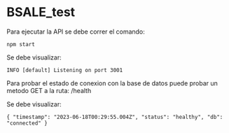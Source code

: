 # BSALE_test

Para ejecutar la API se debe correr el comando:

`npm start`

Se debe visualizar:

`INFO [default] Listening on port 3001`

Para probar el estado de conexion con la base de datos puede probar un metodo GET a la ruta: /health

Se debe visualizar:

`{
    "timestamp": "2023-06-18T00:29:55.004Z",
    "status": "healthy",
    "db": "connected"
}`
